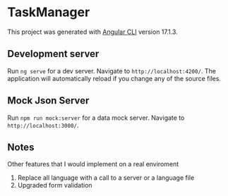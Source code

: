 # TaskManager

This project was generated with [Angular CLI](https://github.com/angular/angular-cli) version 17.1.3.

## Development server

Run `ng serve` for a dev server. Navigate to `http://localhost:4200/`. The application will automatically reload if you change any of the source files.

## Mock Json Server

Run `npm run mock:server` for a data mock server. Navigate to `http://localhost:3000/`.

## Notes

Other features that I would implement on a real enviroment

1. Replace all language with a call to a server or a language file
2. Upgraded form validation 
  